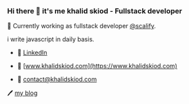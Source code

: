 ### Hi there 👋 it's me khalid skiod - Fullstack developer

🔭 Currently working as fullstack developer [@scalify](https://www.scalify.com).

i write javascript in daily basis.

- 👔 [LinkedIn](https://www.linkedin.com/in/khalid-skiod-240214125/)

- 🚀 [www.khalidskiod.com](https://www.khalidskiod.com)

- 📧 [contact@khalidskiod.com](mailto:contact@khalidskiod.com)

🖊️ [my blog](https://www.khalidskiod.com/blog)

